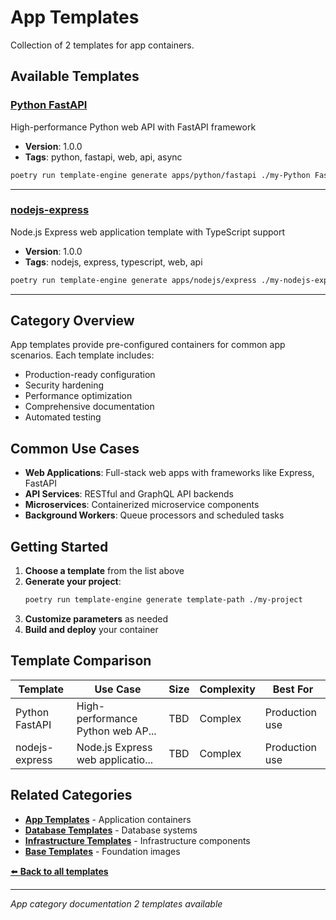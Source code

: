 # App Templates

Collection of 2 templates for app containers.

## Available Templates

### [Python FastAPI](apps/python/fastapi/README.md)

High-performance Python web API with FastAPI framework

- **Version**: 1.0.0
- **Tags**: python, fastapi, web, api, async

```bash
poetry run template-engine generate apps/python/fastapi ./my-Python FastAPI
```

---

### [nodejs-express](apps/nodejs/express/README.md)

Node.js Express web application template with TypeScript support

- **Version**: 1.0.0
- **Tags**: nodejs, express, typescript, web, api

```bash
poetry run template-engine generate apps/nodejs/express ./my-nodejs-express
```

---


## Category Overview

App templates provide pre-configured containers for common app scenarios. Each template includes:

- Production-ready configuration
- Security hardening
- Performance optimization
- Comprehensive documentation
- Automated testing

## Common Use Cases


- **Web Applications**: Full-stack web apps with frameworks like Express, FastAPI
- **API Services**: RESTful and GraphQL API backends
- **Microservices**: Containerized microservice components
- **Background Workers**: Queue processors and scheduled tasks


## Getting Started

1. **Choose a template** from the list above
2. **Generate your project**:
   ```bash
   poetry run template-engine generate template-path ./my-project
   ```
3. **Customize parameters** as needed
4. **Build and deploy** your container

## Template Comparison

| Template | Use Case | Size | Complexity | Best For |
|----------|----------|------|------------|----------|
| Python FastAPI | High-performance Python web AP... | TBD | Complex | Production use |
| nodejs-express | Node.js Express web applicatio... | TBD | Complex | Production use |


## Related Categories

- [**App Templates**](../app/README.md) - Application containers
- [**Database Templates**](../database/README.md) - Database systems
- [**Infrastructure Templates**](../infrastructure/README.md) - Infrastructure components
- [**Base Templates**](../base/README.md) - Foundation images

[⬅️ **Back to all templates**](../README.md)

---

*App category documentation*
*2 templates available*
